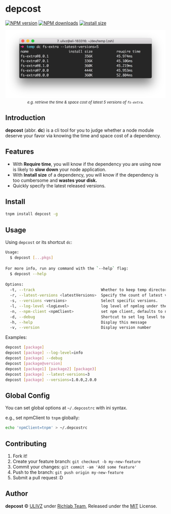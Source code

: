 # depcost

[![NPM version](https://img.shields.io/npm/v/depcost.svg?style=flat)](https://npmjs.com/package/depcost) [![NPM downloads](https://img.shields.io/npm/dm/depcost.svg?style=flat)](https://npmjs.com/package/depcost) [![install size](https://badgen.net/packagephobia/install/depcost)](https://packagephobia.now.sh/result?p=depcost)

<p align="center">
  <img width="600" src="./assets/example.png" alt="logo"><br />
  <small><i>e.g. retrieve the time & space cost of latest 5 versions of <code>fs-extra</code>.</i></small>
</p>

## Introduction

**depcost** (abbr. **dc**) is a cli tool for you to judge whether a node module deserve your favor via knowing the time and space cost of a dependency.

## Features

- With **Require time**, you will know if the dependency you are using now is likely to **slow down** your node application.
- With **Install size** of a dependency, you will know if the dependency is too cumbersome and **wastes your disk.**
- Quickly specify the latest released versions.

## Install

```bash
tnpm install depcost -g
```

## Usage

Using `depcost` or its shortcut `dc`:

```bash
Usage:
  $ depcost [...pkgs]

For more info, run any command with the `--help` flag:
  $ depcost --help

Options:
  -t, --track                             Whether to keep temp directory.
  -r, --latest-versions <latestVersions>  Specify the count of latest versions.
  -s, --versions <versions>               Select specific versions.
  -l, --log-level <logLevel>              log level of npmlog under the hood.
  -n, --npm-client <npmClient>            set npm client, defaults to npm.
  -d, --debug                             Shortcut to set log level to "debug".
  -h, --help                              Display this message
  -v, --version                           Display version number
```

Examples:

```bash
depcost [package]
depcost [package] --log-level=info
depcost [package] --debug
depcost [package@version]
depcost [package1] [package2] [package3]
depcost [package] --latest-versions=3
depcost [package] --versions=1.0.0,2.0.0
```

## Global Config

You can set global options at `~/.depcostrc` with ini syntax. 

e.g., set npmClient to `tnpm` globally:

```bash
echo 'npmClient=tnpm' > ~/.depcostrc
```

## Contributing

1. Fork it!
2. Create your feature branch: `git checkout -b my-new-feature`
3. Commit your changes: `git commit -am 'Add some feature'`
4. Push to the branch: `git push origin my-new-feature`
5. Submit a pull request :D

## Author

**depcost** © [ULIVZ](https://github.com/ulivz) under [Richlab Team](https://www.yuque.com/richlab/join-us/invitation), Released under the [MIT](./LICENSE) License.<br>



